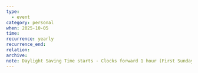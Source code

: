 ```yaml
---
type:
  - event
category: personal
when: 2025-10-05
time:
recurrence: yearly
recurrence_end:
relation:
archive:
note: Daylight Saving Time starts - Clocks forward 1 hour (First Sunday in October)
---
```

